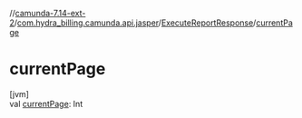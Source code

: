 //[camunda-7.14-ext-2](../../../index.md)/[com.hydra_billing.camunda.api.jasper](../index.md)/[ExecuteReportResponse](index.md)/[currentPage](current-page.md)

# currentPage

[jvm]\
val [currentPage](current-page.md): Int
